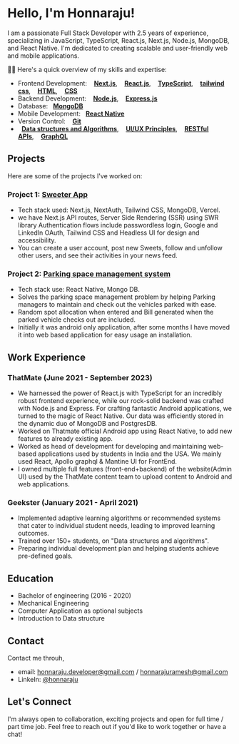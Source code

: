 # Hello, I'm Honnaraju!

I am a passionate Full Stack Developer with 2.5 years of experience, specializing in JavaScript, TypeScript,
React.js, Next.js, Node.js, MongoDB, and React Native. I'm dedicated to creating scalable and user-friendly web and mobile applications.

👨‍💻 Here's a quick overview of my skills and expertise:

- Frontend Development: &nbsp;&nbsp; **[Next.js](https://nextjs.org/)**,&nbsp;&nbsp;&nbsp;&nbsp;**[React.js](https://react.dev/)**,&nbsp;&nbsp;&nbsp;&nbsp;**[TypeScript](https://www.typescriptlang.org/)**,&nbsp;&nbsp;&nbsp;&nbsp;**[tailwind css](https://tailwindcss.com/)**,&nbsp;&nbsp;&nbsp;&nbsp;**[HTML]()**,&nbsp;&nbsp;&nbsp;&nbsp;**[CSS]()**
- Backend Development: &nbsp;&nbsp; **[Node.js](https://nodejs.org/en)**,&nbsp;&nbsp;&nbsp;&nbsp;**[Express.js](https://expressjs.com/)**
- Database:  &nbsp;&nbsp;**[MongoDB](https://www.mongodb.com/)**
- Mobile Development:  &nbsp;&nbsp;**[React Native](https://reactnative.dev/)**
- Version Control: &nbsp;&nbsp; **[Git](https://git-scm.com/)**
-  &nbsp;&nbsp;**[Data structures and Algorithms]()**,&nbsp;&nbsp;&nbsp;&nbsp;**[UI/UX Principles]()**,&nbsp;&nbsp;&nbsp;&nbsp;**[RESTful APIs]()**,&nbsp;&nbsp;&nbsp;&nbsp;**[GraphQL](https://graphql.org/)**

## Projects

Here are some of the projects I've worked on:

### Project 1: [Sweeter App]()

- Tech stack used: Next.js, NextAuth, Tailwind CSS, MongoDB, Vercel.
- we have Next.js API routes, Server Side Rendering (SSR) using SWR library Authentication flows include passwordless login, 
Google and LinkedIn OAuth, Tailwind CSS and Headless UI for design and accessibility.
- You can create a user account, post new Sweets, follow and unfollow other users, and see their activities in your news feed.
  
### Project 2: [Parking space management system]()

- Tech stack use: React Native, Mongo DB.
- Solves the parking space management problem by helping Parking managers to maintain and check out the vehicles parked with ease.
- Random spot allocation when entered and Bill generated when the parked vehicle checks out are included.
- Initially it was android only application, after some months I have moved it into web based application for easy usage an installation.
  
## Work Experience

### ThatMate (June 2021 - September 2023)

- We harnessed the power of React.js with TypeScript for an incredibly robust frontend experience, while our rock-solid backend was crafted with Node.js and Express. 
  For crafting fantastic Android applications, we turned to the magic of React Native.
  Our data was efficiently stored in the dynamic duo of MongoDB and PostgresDB.
- Worked on Thatmate official Android app using React Native, to add new features to already existing app.
- Worked as head of development for developing and maintaining web-based applications used by students in India and the USA.
   We mainly used React, Apollo graphql & Mantine UI for FrontEnd.
- I owned multiple full features (front-end+backend) of the website(Admin UI) used by the ThatMate content team to upload content to Android and web applications.

### Geekster (January 2021 - April 2021)

- Implemented adaptive learning algorithms or recommended systems that cater to individual student needs, leading to improved learning outcomes.
- Trained over 150+ students, on "Data structures and algorithms".
- Preparing individual development plan and helping students achieve pre-defined goals.

## Education

- Bachelor of engineering (2016 - 2020)
- Mechanical Engineering
- Computer Application as optional subjects
- Introduction to Data structure

## Contact

Contact me throuh, 
- email: honnaraju.developer@gmail.com / honnarajuramesh@gmail.com
- LinkeIn: [@honnaraju](linkedin.com/in/honnaraju)

## Let's Connect

I'm always open to collaboration, exciting projects and open for full time / part time job. Feel free to reach out if you'd like to work together or have a chat!
